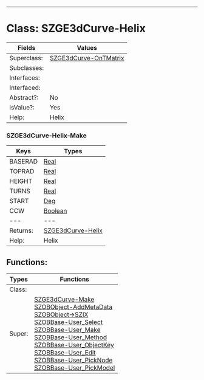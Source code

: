 ---------

# Class:	SZGE3dCurve-Helix

| Fields | Values |
| --------- | --------- |
| Superclass: | [SZGE3dCurve-OnTMatrix](SZGE3dCurve-OnTMatrix.html) |
| Subclasses: |  |
| Interfaces: |  |
| Interfaced: |  |
| Abstract?: | No |
| isValue?: | Yes |
| Help: | Helix |

### SZGE3dCurve-Helix-Make

| Keys | Types |
| --------- | --------- |
| BASERAD | [Real](Real.html) |
| TOPRAD | [Real](Real.html) |
| HEIGHT | [Real](Real.html) |
| TURNS | [Real](Real.html) |
| START | [Deg](Deg.html) |
| CCW | [Boolean](Boolean.html) |
| **---** | **---** |
| Returns: | [SZGE3dCurve-Helix](SZGE3dCurve-Helix.html) |
| Help: | Helix |


## Functions:

| Types | Functions |
| --------- | --------- |
| Class: |  |
| Super: | [SZGE3dCurve-Make](SZGE3dCurve.html) <br> [SZOBObject-AddMetaData](SZOBObject.html) <br> [SZOBObject->SZIX](SZOBObject.html) <br> [SZOBBase-User_Select](SZOBBase.html) <br> [SZOBBase-User_Make](SZOBBase.html) <br> [SZOBBase-User_Method](SZOBBase.html) <br> [SZOBBase-User_ObjectKey](SZOBBase.html) <br> [SZOBBase-User_Edit](SZOBBase.html) <br> [SZOBBase-User_PickNode](SZOBBase.html) <br> [SZOBBase-User_PickModel](SZOBBase.html) |


